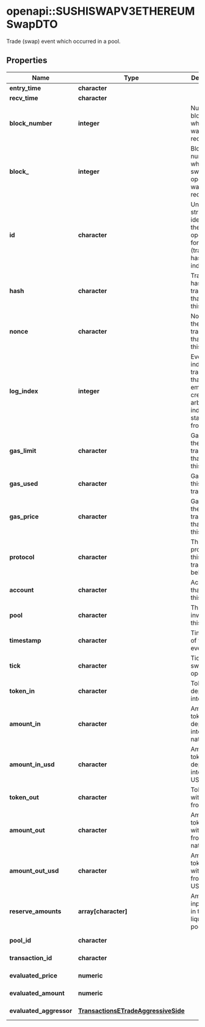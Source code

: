 # openapi::SUSHISWAPV3ETHEREUMSwapDTO

Trade (swap) event which occurred in a pool.

## Properties
Name | Type | Description | Notes
------------ | ------------- | ------------- | -------------
**entry_time** | **character** |  | [optional] 
**recv_time** | **character** |  | [optional] 
**block_number** | **integer** | Number of block in which entity was recorded. | [optional] 
**block_** | **integer** | Block number in which the swap operation was recorded. | [optional] 
**id** | **character** | Unique string identifier of the swap operation, format: (transaction hash)-(log index). | [optional] 
**hash** | **character** | Transaction hash of the transaction that emitted this event. | [optional] 
**nonce** | **character** | Nonce of the transaction that emitted this event. | [optional] 
**log_index** | **integer** | Event log index. For transactions that don&#39;t emit event, create arbitrary index starting from 0. | [optional] 
**gas_limit** | **character** | Gas limit of the transaction that emitted this event. | [optional] 
**gas_used** | **character** | Gas used in this transaction. | [optional] 
**gas_price** | **character** | Gas price of the transaction that emitted this event. | [optional] 
**protocol** | **character** | The protocol this transaction belongs to. | [optional] 
**account** | **character** | Account that emitted this event. | [optional] 
**pool** | **character** | The pool involving this event. | [optional] 
**timestamp** | **character** | Timestamp of this event. | [optional] 
**tick** | **character** | Tick of the swap operation. | [optional] 
**token_in** | **character** | Token deposited into pool. | [optional] 
**amount_in** | **character** | Amount of token deposited into pool in native units. | [optional] 
**amount_in_usd** | **character** | Amount of token deposited into pool in USD. | [optional] 
**token_out** | **character** | Token withdrawn from pool. | [optional] 
**amount_out** | **character** | Amount of token withdrawn from pool in native units. | [optional] 
**amount_out_usd** | **character** | Amount of token withdrawn from pool in USD. | [optional] 
**reserve_amounts** | **array[character]** | Amount of input tokens in the liquidity pool. | [optional] 
**pool_id** | **character** |  | [optional] [readonly] 
**transaction_id** | **character** |  | [optional] [readonly] 
**evaluated_price** | **numeric** |  | [optional] [readonly] 
**evaluated_amount** | **numeric** |  | [optional] [readonly] 
**evaluated_aggressor** | [**TransactionsETradeAggressiveSide**](Transactions.ETradeAggressiveSide.md) |  | [optional] [Enum: ] 


